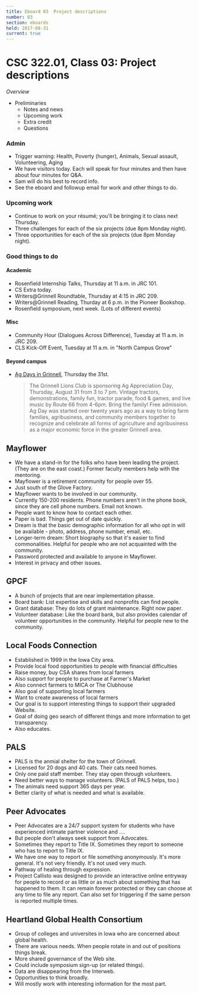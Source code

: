 ```yaml
---
title: Eboard 03  Project descriptions
number: 03
section: eboards
held: 2017-08-31
current: true
---
```

CSC 322.01, Class 03:  Project descriptions
===========================================

_Overview_

* Preliminaries
    * Notes and news
    * Upcoming work
    * Extra credit
    * Questions

### Admin

* Trigger warning: Health, Poverty (hunger), Animals, Sexual assault,
  Volunteering, Aging
* We have visitors today.  Each will speak for four minutes and then have
  about four minutes for Q&A.
* Sam will do his best to record info.
* See the eboard and followup email for work and other things to do.

### Upcoming work

* Continue to work on your résumé; you'll be bringing it to class next
  Thursday.
* Three challenges for each of the six projects (due 8pm Monday night).
* Three opportunities for each of the six projects (due 8pm Monday night).

### Good things to do

#### Academic

* Rosenfield Internship Talks, Thursday at 11 a.m. in JRC 101.
* CS Extra today.
* Writers@Grinnell Roundtable, Thursday at 4:15 in JRC 209.
* Writers@Grinnell Reading, Thurday at 6 p.m. in the Pioneer Bookshop.
* Rosenfield symposium, next week.  (Lots of different events)

#### Misc

* Community Hour (Dialogues Across Difference), Tuesday at 11 a.m. in JRC 209.
* CLS Kick-Off Event, Tuesday at 11 a.m. in "North Campus Grove"

#### Beyond campus

* [Ag Days in Grinnell](https://www.grinnellchamber.org/en/events/community_calendar/?action=view&eventID=15784), Thursday the 31st.  
    > The Grinnell Lions Club is sponsoring Ag Appreciation Day,
    Thursday, August 31 from 3 to 7 pm. Vintage tractors, demonstrations,
    family fun, tractor parade, food & games, and live music by Route
    66 from 4-6pm. Bring the family! Free admission. Ag Day was started
    over twenty years ago as a way to bring farm families, agribusiness,
    and community members together to recognize and celebrate all forms
    of agriculture and agribusiness as a major economic force in the
    greater Grinnell area.

Mayflower
---------

* We have a stand-in for the folks who have been leading the project.
  (They are on the east coast.)  Former faculty members help with the
  mentoring.
* Mayflower is a retirement community for people over 55.
* Just south of the Glove Factory.
* Mayflower wants to be involved in our community.
* Currently 150-200 residents.  Phone numbers aren't in the phone book,
  since they are cell phone numbers.  Email not known.
* People want to know how to contact each other.
* Paper is bad.  Things get out of date quickly.
* Dream is that the basic demographic information for all who opt in will
  be available - photo, address, phone number, email, etc.
* Longer-term dream: Short biography so that it's easier to find 
  commonalities.  Helpful for people who are not acquainted with
  the community.
* Password protected and available to anyone in Mayflower.
* Interest in privacy and other issues.

GPCF
----

* A bunch of projects that are near implementation phasse.
* Board bank: List expertise and skills and nonprofits can find people.
* Grant database: They do lots of grant maintenance.  Right now paper.
* Volunteer database: Like the board bank, but also provides calendar of
  volunteer opportunities in the community.  Helpful for people new to
  the community.

Local Foods Connection
----------------------

* Established in 1999 in the Iowa City area.
* Provide local food opportunities to people with financial difficulties
* Raise money, buy CSA shares from local farmers
* Also support for people to purchase at Farmer's Market
* Also connect farmers to MICA or The Clubhouse
* Also goal of supporting local farmers
* Want to create awareness of local farmers
* Our goal is to support interesting things to support their upgraded 
  Website.  
* Goal of doing geo search of different things and more information to 
  get transparency.
* Also educates.

PALS
----

* PALS is the anmial shelter for the town of Grinnell.
* Licensed for 20 dogs and 40 cats.  Their cats need homes.
* Only one paid staff member.  They stay open through volunteers.
* Need better ways to manage volunteers.  (PALS of PALS helps, too.)
* The animals need support 365 days per year.
* Better clarity of what is needed and what is available.

Peer Advocates
--------------

* Peer Advocates are a 24/7 support system for students who have
  experienced intimate partner violence and ....
* But people don't always seek support from Advocates.
* Sometimes they report to Title IX.  Sometimes they report to someone
  who has to report to Title IX.
* We have one way to report or file something anonymously.  It's more
  general.  It's not very friendly.  It's not used very much.
* Pathway of healing through expression.
* Project Callisto was designed to provide an interactive online entryway
  for people to record or as little or as much about something that has
  happened to them.  It can remain forever protected or they can choose
  at any time to file any report.  Can also set for triggering if the
  same person is reported multiple times.

Heartland Global Health Consortium
----------------------------------

* Group of colleges and universites in Iowa who are concerned about
  global health.
* There are various needs.  When people rotate in and out of positions
  things break.
* More shared governance of the Web site.
* Could include symposium sign-up (or related things).
* Data are disappearing from the Interweb.
* Opportunities to think broadly.
* Will mostly work with interesting information for the most part.
